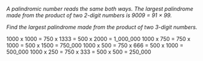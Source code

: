 *A palindromic number reads the same both ways. The largest palindrome made from the product of two 2-digit numbers is 9009 = 91 × 99.*

*Find the largest palindrome made from the product of two 3-digit numbers.*

1000 x 1000 =  750 x 1333 =  500 x 2000 = 1_000_000
1000 x  750 =  750 x 1000 =  500 x 1500 =   750_000
1000 x  500 =  750 x  666 =  500 x 1000 =   500_000
1000 x  250 =  750 x  333 =  500 x  500 =   250_000
